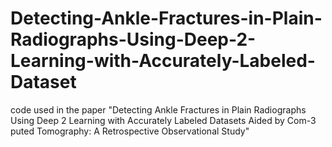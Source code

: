 # Detecting-Ankle-Fractures-in-Plain-Radiographs-Using-Deep-2-Learning-with-Accurately-Labeled-Dataset
code used in the paper "Detecting Ankle Fractures in Plain Radiographs Using Deep 2 Learning with Accurately Labeled Datasets Aided by Com-3 puted Tomography: A Retrospective Observational Study"
